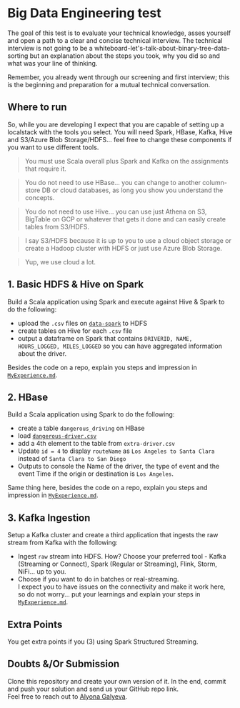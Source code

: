 # Big Data Engineering test

The goal of this test is to evaluate your technical knowledge, asses yourself and open a path to a clear and concise technical interview. The technical interview is not going to be a whiteboard-let's-talk-about-binary-tree-data-sorting but an explanation about the steps you took, why you did so and what was your line of thinking.

Remember, you already went through our screening and first interview; this is the beginning and preparation for a mutual technical conversation.

## Where to run

So, while you are developing I expect that you are capable of setting up a localstack with the tools you select. You will need Spark, HBase, Kafka, Hive and S3/Azure Blob Storage/HDFS... feel free to change these components if you want to use different tools.

> You must use Scala overall plus Spark and Kafka on the assignments that require it.

> You do not need to use HBase... you can change to another column-store DB or cloud databases, as long you show you understand the concepts.

> You do not need to use Hive... you can use just Athena on S3, BigTable on GCP or whatever that gets it done and can easily create tables from S3/HDFS.

> I say S3/HDFS because it is up to you to use a cloud object storage or create a Hadoop cluster with HDFS or just use Azure Blob Storage.

> Yup, we use cloud a lot.

## 1. Basic HDFS & Hive on Spark

Build a Scala application using Spark and execute against Hive & Spark to do the following:
- upload the `.csv` files on <a href="data-spark/">`data-spark`</a> to HDFS
- create tables on Hive for each `.csv` file
- output a dataframe on Spark that contains `DRIVERID, NAME, HOURS_LOGGED, MILES_LOGGED` so you can have aggregated information about the driver.

Besides the code on a repo, explain you steps and impression in <a href="`MyExperience.md">`MyExperience.md`</a>.

## 2. HBase

Build a Scala application using Spark to do the following: 
- create a table `dangerous_driving` on HBase
- load <a href="data-hbase/dangerous-driver.csv">`dangerous-driver.csv`</a>
- add a 4th element to the table from `extra-driver.csv`
- Update `id = 4` to display `routeName` as `Los Angeles to Santa Clara` instead of `Santa Clara to San Diego`
- Outputs to console the Name of the driver, the type of event and the event Time if the origin or destination is `Los Angeles`.

Same thing here, besides the code on a repo, explain you steps and impression in <a href="`MyExperience.md">`MyExperience.md`</a>.

## 3. Kafka Ingestion

Setup a Kafka cluster and create a third application that ingests the raw stream from Kafka with the following:
- Ingest `raw` stream into HDFS. How? Choose your preferred tool - Kafka (Streaming or Connect), Spark (Regular or Streaming), Flink, Storm, NiFi... up to you. 
- Choose if you want to do in batches or real-streaming.
<br> I expect you to have issues on the connectivity and make it work here, so do not worry... put your learnings and explain your steps in <a href="`MyExperience.md">`MyExperience.md`</a>.

## Extra Points
You get extra points if you (3) using Spark Structured Streaming.

## Doubts &/Or Submission

Clone this repository and create your own version of it. In the end, commit and push your solution and send us your GitHub repo link.
<br> Feel free to reach out to [Alyona Galyeva](mailto:alyona.galyeva@linkit.nl).
